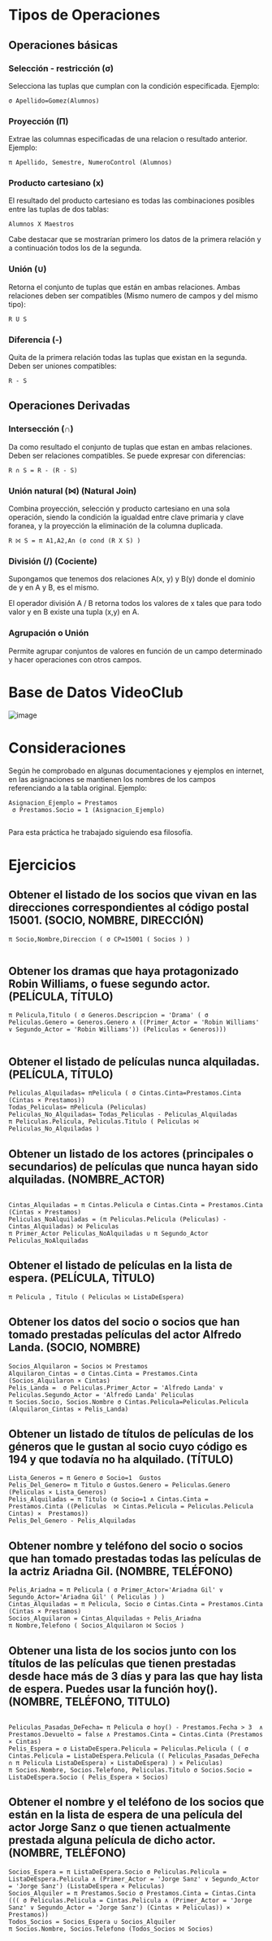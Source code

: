 # Tipos de Operaciones
## Operaciones básicas
### Selección - restricción (σ)
Selecciona las tuplas que cumplan con la condición especificada. Ejemplo:
```
σ Apellido=Gomez(Alumnos)
```

### Proyección (Π)
Extrae las columnas especificadas de una relacion o resultado anterior. Ejemplo:
```
π Apellido, Semestre, NumeroControl (Alumnos)
```

### Producto cartesiano (x)
El resultado del producto cartesiano es todas las combinaciones posibles entre las tuplas de dos tablas:
```
Alumnos X Maestros
```
Cabe destacar que se mostrarían primero los datos de la primera relación y a continuación todos los de la segunda.

### Unión (∪)
Retorna el conjunto de tuplas que están en ambas relaciones. Ambas relaciones deben ser compatibles (Mismo numero de campos y del mismo tipo):
```
R U S
```

### Diferencia (-)
Quita de la primera relación todas las tuplas que existan en la segunda. Deben ser uniones compatibles:
```
R - S
```

## Operaciones Derivadas
### Intersección (∩)
Da como resultado el conjunto de tuplas que estan en ambas relaciones. Deben ser relaciones compatibles. Se puede expresar con diferencias:

```
R ∩ S = R - (R - S)
```
### Unión natural (⋈) (Natural Join)
Combina proyección, selección y producto cartesiano en una sola operación, siendo la condición la igualdad entre clave primaria y clave foranea, y la proyección la eliminación de la columna duplicada.
```
R ⨝ S = π A1,A2,An (σ cond (R X S) )
```

### División (/) (Cociente)
Supongamos que tenemos dos relaciones A(x, y) y B(y) donde el dominio de y en A y B, es el mismo.

El operador división A / B retorna todos los valores de x tales que para todo valor y en B existe una tupla (x,y) en A.

### Agrupación o Unión
Permite agrupar conjuntos de valores en función de un campo determinado y hacer operaciones con otros campos.

# Base de Datos VideoClub 
![image](../img/bd_algebra.jpg "Logo Title Text 1")

# Consideraciones 
Según he comprobado en algunas documentaciones y ejemplos en internet, en las asignaciones se mantienen los nombres de los campos referenciando a la tabla original. Ejemplo: 
```
Asignacion_Ejemplo = Prestamos 
 σ Prestamos.Socio = 1 (Asignacion_Ejemplo)
 
```

Para esta práctica he trabajado siguiendo esa filosofía. 

# Ejercicios

## Obtener el listado de los socios que vivan en las direcciones correspondientes al código postal 15001. (SOCIO, NOMBRE, DIRECCIÓN)

```
π Socio,Nombre,Direccion ( σ CP=15001 ( Socios ) ) 
 
```

## Obtener los dramas que haya protagonizado Robin Williams, o fuese segundo actor. (PELÍCULA, TÍTULO) 

```
π Pelicula,Titulo ( σ Generos.Descripcion = 'Drama' ( σ Peliculas.Genero = Generos.Genero ∧ ((Primer_Actor = 'Robin Williams' ∨ Segundo_Actor = 'Robin Williams')) (Peliculas ⨯ Generos))) 
 
```

## Obtener el listado de películas nunca alquiladas. (PELÍCULA, TÍTULO)

```
Peliculas_Alquiladas= πPelicula ( σ Cintas.Cinta=Prestamos.Cinta (Cintas ⨯ Prestamos)) 
Todas_Peliculas= πPelicula (Peliculas) 
Peliculas_No_Alquiladas= Todas_Peliculas - Peliculas_Alquiladas 
π Peliculas.Pelicula, Peliculas.Titulo ( Peliculas ⨝ Peliculas_No_Alquiladas ) 

```

## Obtener un listado de los actores (principales o secundarios) de películas que nunca hayan sido alquiladas. (NOMBRE_ACTOR) 

```

Cintas_Alquiladas = π Cintas.Pelicula σ Cintas.Cinta = Prestamos.Cinta (Cintas ⨯ Prestamos) 
Peliculas_NoAlquiladas = (π Peliculas.Pelicula (Peliculas) - Cintas_Alquiladas) ⨝ Peliculas 
π Primer_Actor Peliculas_NoAlquiladas ∪ π Segundo_Actor Peliculas_NoAlquiladas 

```

## Obtener el listado de películas en la lista de espera. (PELÍCULA, TÍTULO) 

```
π Pelicula , Titulo ( Peliculas ⨝ ListaDeEspera)

```

## Obtener los datos del socio o socios que han tomado prestadas películas del actor Alfredo Landa. (SOCIO, NOMBRE) 

```
Socios_Alquilaron = Socios ⨝ Prestamos 
Alquilaron_Cintas = σ Cintas.Cinta = Prestamos.Cinta (Socios_Alquilaron ⨯ Cintas) 
Pelis_Landa =  σ Peliculas.Primer_Actor = 'Alfredo Landa' ∨ Peliculas.Segundo_Actor = 'Alfredo Landa' Peliculas 
π Socios.Socio, Socios.Nombre σ Cintas.Pelicula=Peliculas.Pelicula (Alquilaron_Cintas ⨯ Pelis_Landa)

```

## Obtener un listado de títulos de películas de los géneros que le gustan al socio cuyo código es 194 y que todavía no ha alquilado. (TÍTULO)
```
Lista_Generos = π Genero σ Socio=1  Gustos 
Pelis_Del_Genero= π Titulo σ Gustos.Genero = Peliculas.Genero (Peliculas ⨯ Lista_Generos)  
Pelis_Alquiladas = π Titulo (σ Socio=1 ∧ Cintas.Cinta = Prestamos.Cinta ((Peliculas  ⨝ Cintas.Pelicula = Peliculas.Pelicula Cintas) ⨯  Prestamos)) 
Pelis_Del_Genero - Pelis_Alquiladas 
```

## Obtener nombre y teléfono del socio o socios que han tomado prestadas todas las películas de la actriz Ariadna Gil. (NOMBRE, TELÉFONO) 

```
Pelis_Ariadna = π Pelicula ( σ Primer_Actor='Ariadna Gil' ∨ Segundo_Actor='Ariadna Gil' ( Peliculas ) ) 
Cintas_Alquiladas = π Pelicula, Socio σ Cintas.Cinta = Prestamos.Cinta (Cintas ⨯ Prestamos) 
Socios_Alquilaron = Cintas_Alquiladas ÷ Pelis_Ariadna 
π Nombre,Telefono ( Socios_Alquilaron ⨝ Socios ) 

```

## Obtener una lista de los socios junto con los títulos de las películas que tienen prestadas desde hace más de 3 días y para las que hay lista de espera. Puedes usar la función hoy(). (NOMBRE, TELÉFONO, TITULO) 

```

Peliculas_Pasadas_DeFecha= π Pelicula σ hoy() - Prestamos.Fecha > 3  ∧ Prestamos.Devuelto = false ∧ Prestamos.Cinta = Cintas.Cinta (Prestamos ⨯ Cintas)  
Pelis_Espera = σ ListaDeEspera.Pelicula = Peliculas.Pelicula ( ( σ Cintas.Pelicula = ListaDeEspera.Pelicula (( Peliculas_Pasadas_DeFecha ∩ π Pelicula ListaDeEspera) ⨯ ListaDeEspera) ) ⨯ Peliculas) 
π Socios.Nombre, Socios.Telefono, Peliculas.Titulo σ Socios.Socio = ListaDeEspera.Socio ( Pelis_Espera ⨯ Socios)

```

## Obtener el nombre y el teléfono de los socios que están en la lista de espera de una película del actor Jorge Sanz o que tienen actualmente prestada alguna película de dicho actor. (NOMBRE, TELÉFONO)

```
Socios_Espera = π ListaDeEspera.Socio σ Peliculas.Pelicula = ListaDeEspera.Pelicula ∧ (Primer_Actor = 'Jorge Sanz' ∨ Segundo_Actor = 'Jorge Sanz') (ListaDeEspera ⨯ Peliculas) 
Socios_Alquiler = π Prestamos.Socio σ Prestamos.Cinta = Cintas.Cinta ((( σ Peliculas.Pelicula = Cintas.Pelicula ∧ (Primer_Actor = 'Jorge Sanz' ∨ Segundo_Actor = 'Jorge Sanz') (Cintas ⨯ Peliculas)) ⨯  Prestamos)) 
Todos_Socios = Socios_Espera ∪ Socios_Alquiler  
π Socios.Nombre, Socios.Telefono (Todos_Socios ⨝ Socios)
```


 
